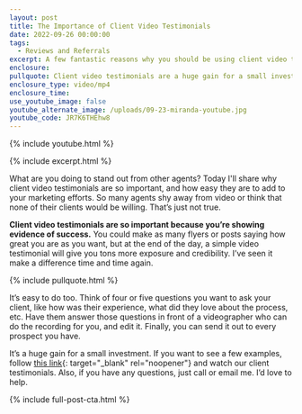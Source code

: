 ```yaml
---
layout: post
title: The Importance of Client Video Testimonials
date: 2022-09-26 00:00:00
tags:
  - Reviews and Referrals
excerpt: A few fantastic reasons why you should be using client video testimonials.
enclosure:
pullquote: Client video testimonials are a huge gain for a small investment.
enclosure_type: video/mp4
enclosure_time:
use_youtube_image: false
youtube_alternate_image: /uploads/09-23-miranda-youtube.jpg
youtube_code: JR7K6THEhw8
---
```

{% include youtube.html %}

{% include excerpt.html %}

What are you doing to stand out from other agents? Today I'll share why client video testimonials are so important, and how easy they are to add to your marketing efforts. So many agents shy away from video or think that none of their clients would be willing. That’s just not true.

**Client video testimonials are so important because you’re showing evidence of success.** You could make as many flyers or posts saying how great you are as you want, but at the end of the day, a simple video testimonial will give you tons more exposure and credibility. I’ve seen it make a difference time and time again.

{% include pullquote.html %}

It’s easy to do too. Think of four or five questions you want to ask your client, like how was their experience, what did they love about the process, etc. Have them answer those questions in front of a videographer who can do the recording for you, and edit it. Finally, you can send it out to every prospect you have.&nbsp;

It’s a huge gain for a small investment. If you want to see a few examples, follow [this link](https://www.youtube.com/watch?v=SiYcCjS59U8&amp;list=PL6A8okbO16FWADWjI1dPrUTRfRhm54YDX){: target="_blank" rel="noopener"} and watch our client testimonials. Also, if you have any questions, just call or email me. I’d love to help.

{% include full-post-cta.html %}